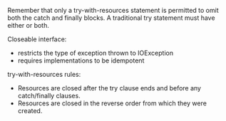 Remember that only a try-with-resources statement is permitted to omit
both the catch and finally blocks. A traditional try statement must have
either or both.

Closeable interface:
- restricts the type of exception thrown to IOException
- requires implementations to be idempotent

try-with-resources rules:
- Resources are closed after the try clause ends and before any catch/finally clauses. 
- Resources are closed in the reverse order from which they were created.
